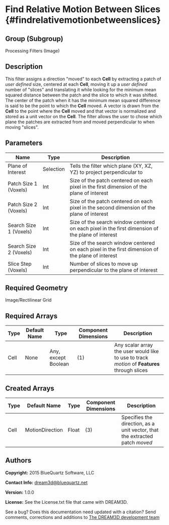 Find Relative Motion Between Slices {#findrelativemotionbetweenslices}
======

## Group (Subgroup) ##
Processing Filters (Image)

## Description ##
This filter assigns a direction "moved" to each **Cell** by extracting a patch of *user defined* size, centered at each **Cell**, moving it up a *user defined* number of "slices" and translating it while looking for the minimum mean squared distance between the patch and the slice to which it was shifted.  The center of the patch when it has the minimum mean squared difference is said to be the point to which the **Cell** moved.  A vector is drawn from the **Cell** to the point where the **Cell** moved and that vector is normalized and stored as a unit vector on the **Cell**.
The filter allows the user to chose which plane the patches are extracted from and moved perpendicular to when moving "slices".

## Parameters ##
| Name | Type | Description |
|------|------|------|
| Plane of Interest | Selection | Tells the filter which plane (XY, XZ, YZ) to project perpendicular to |
| Patch Size 1 (Voxels) | Int | Size of the patch centered on each pixel in the first dimension of the plane of interest |
| Patch Size 2 (Voxels) | Int | Size of the patch centered on each pixel in the second dimension of the plane of interest |
| Search Size 1 (Voxels) | Int | Size of the search window centered on each pixel in the first dimension of the plane of interest |
| Search Size 2 (Voxels) | Int | Size of the search window centered on each pixel in the first dimension of the plane of interest |
| Slice Step (Voxels) | Int | Number of slices to move up perpendicular to the plane of interest |

## Required Geometry ##
Image/Rectilinear Grid

## Required Arrays ##
| Type | Default Name | Type | Component Dimensions | Description |
|------|--------------|-------------|---------|-----|
| Cell | None | Any, except Boolean | (1) | Any scalar array the user would like to use to track *motion* of **Features** through slices |

## Created Arrays ##
| Type | Default Name | Type | Component Dimensions | Description |
|------|--------------|-------------|---------|-----|
| Cell | MotionDirection | Float | (3) | Specifies the direction, as a unit vector, that the extracted patch *moved* |

## Authors ##

**Copyright:** 2015 BlueQuartz Software, LLC

**Contact Info:** dream3d@bluequartz.net

**Version:** 1.0.0

**License:**  See the License.txt file that came with DREAM3D.




See a bug? Does this documentation need updated with a citation? Send comments, corrections and additions to [The DREAM3D development team](mailto:dream3d@bluequartz.net?subject=Documentation%20Correction)

